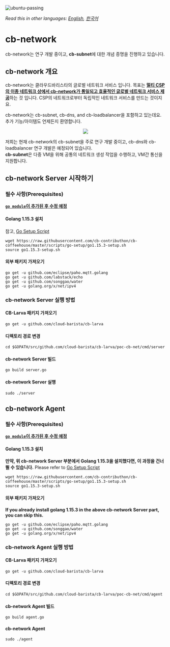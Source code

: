![ubuntu-passing](https://img.shields.io/badge/ubuntu18.04-passing-success)

*Read this in other languages: [English](https://github.com/cloud-barista/cb-larva/blob/master/poc-cb-net/README.md), [한국어](https://github.com/cloud-barista/cb-larva/blob/master/poc-cb-net/README.KR.md)*

# cb-network

cb-network는 연구 개발 중이고, **cb-subnet**에 대한 개념 증명을 진행하고 있습니다.

## cb-network 개요
cb-network는 클라우드바리스타의 글로벌 네트워크 서비스 입니다. 목표는 <ins>**멀티 CSP의 이종 네트워크 상에서 cb-network가 통일되고 효율적인 글로벌 네트워크 서비스 제공**</ins>하는 것 입니다. CSP의 네트워크로부터 독립적인 네트워크 서비스를 만드는 것이지요. 

cb-network는 cb-subnet, cb-dns, and cb-loadbalancer을 포함하고 있는데요. 추가 기능/아이템도 언제든지 환영합니다.

<p align="center">
  <img src="https://user-images.githubusercontent.com/7975459/99206719-7ea7c500-27ff-11eb-96f3-bc912bf7143a.png">
</p>

저희는 현재 cb-network의 cb-subnet을 주로 연구 개발 중이고, cb-dns와 cb-loadbalancer 연구 개발은 예정되어 있습니다.  
**cb-subnet**은 다중 VM을 위해 공통의 네트워크 생성 작업을 수행하고, VM간 통신을 지원합니다.

## cb-network Server 시작하기
### 필수 사항(Prerequisites)
<ins>**`go module`이 추가된 후 수정 예정**</ins>

#### Golang 1.15.3 설치
참고, [Go Setup Script](https://github.com/cb-contributhon/cb-coffeehouse/tree/master/scripts/go-setup)
```
wget https://raw.githubusercontent.com/cb-contributhon/cb-coffeehouse/master/scripts/go-setup/go1.15.3-setup.sh
source go1.15.3-setup.sh
```
#### 외부 패키지 가져오기
```
go get -u github.com/eclipse/paho.mqtt.golang
go get -u github.com/labstack/echo
go get -u github.com/songgao/water
go get -u golang.org/x/net/ipv4
```

### cb-network Server 실행 방법
#### CB-Larva 패키지 가져오기
```
go get -u github.com/cloud-barista/cb-larva
```

#### 디렉토리 경로 변경
```
cd $GOPATH/src/github.com/cloud-barista/cb-larva/poc-cb-net/cmd/server
```

#### cb-network Server 빌드
```
go build server.go
```

#### cb-network Server 실행
```
sudo ./server
```


## cb-network Agent 
### 필수 사항(Prerequisites)
<ins>**`go module`이 추가된 후 수정 예정**</ins>

#### Golang 1.15.3 설치
**만약, 위 cb-network Server 부분에서 Golang 1.15.3을 설치했다면, 이 과정을 건너뛸 수 있습니다.**
Please refer to [Go Setup Script](https://github.com/cb-contributhon/cb-coffeehouse/tree/master/scripts/go-setup)
```
wget https://raw.githubusercontent.com/cb-contributhon/cb-coffeehouse/master/scripts/go-setup/go1.15.3-setup.sh
source go1.15.3-setup.sh
```

#### 외부 패키지 가져오기
**If you already install golang 1.15.3 in the above cb-network Server part, you can skip this.**
```
go get -u github.com/eclipse/paho.mqtt.golang
go get -u github.com/songgao/water
go get -u golang.org/x/net/ipv4
```

### cb-network Agent 실행 방법
#### CB-Larva 패키지 가져오기
```
go get -u github.com/cloud-barista/cb-larva
```

#### 디렉토리 경로 변경
```
cd $GOPATH/src/github.com/cloud-barista/cb-larva/poc-cb-net/cmd/agent
```

#### cb-network Agent 빌드
```
go build agent.go
```

#### cb-network Agent 
```
sudo ./agent
```
